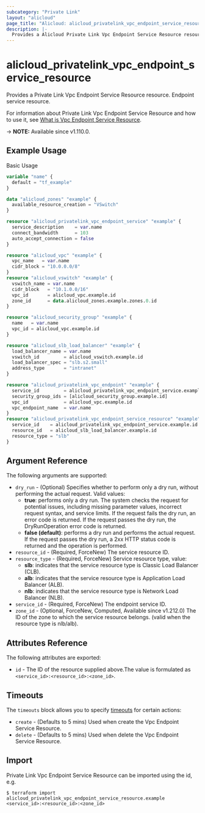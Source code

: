 ```yaml
---
subcategory: "Private Link"
layout: "alicloud"
page_title: "Alicloud: alicloud_privatelink_vpc_endpoint_service_resource"
description: |-
  Provides a Alicloud Private Link Vpc Endpoint Service Resource resource.
---
```


# alicloud_privatelink_vpc_endpoint_service_resource

Provides a Private Link Vpc Endpoint Service Resource resource. Endpoint service resource.

For information about Private Link Vpc Endpoint Service Resource and how to use it, see [What is Vpc Endpoint Service Resource](https://www.alibabacloud.com/help/en/privatelink/latest/api-privatelink-2020-04-15-attachresourcetovpcendpointservice).

-> **NOTE:** Available since v1.110.0.

## Example Usage

Basic Usage

```terraform
variable "name" {
  default = "tf_example"
}

data "alicloud_zones" "example" {
  available_resource_creation = "VSwitch"
}

resource "alicloud_privatelink_vpc_endpoint_service" "example" {
  service_description    = var.name
  connect_bandwidth      = 103
  auto_accept_connection = false
}

resource "alicloud_vpc" "example" {
  vpc_name   = var.name
  cidr_block = "10.0.0.0/8"
}
resource "alicloud_vswitch" "example" {
  vswitch_name = var.name
  cidr_block   = "10.1.0.0/16"
  vpc_id       = alicloud_vpc.example.id
  zone_id      = data.alicloud_zones.example.zones.0.id
}

resource "alicloud_security_group" "example" {
  name   = var.name
  vpc_id = alicloud_vpc.example.id
}

resource "alicloud_slb_load_balancer" "example" {
  load_balancer_name = var.name
  vswitch_id         = alicloud_vswitch.example.id
  load_balancer_spec = "slb.s2.small"
  address_type       = "intranet"
}

resource "alicloud_privatelink_vpc_endpoint" "example" {
  service_id         = alicloud_privatelink_vpc_endpoint_service.example.id
  security_group_ids = [alicloud_security_group.example.id]
  vpc_id             = alicloud_vpc.example.id
  vpc_endpoint_name  = var.name
}
resource "alicloud_privatelink_vpc_endpoint_service_resource" "example" {
  service_id    = alicloud_privatelink_vpc_endpoint_service.example.id
  resource_id   = alicloud_slb_load_balancer.example.id
  resource_type = "slb"
}
```

## Argument Reference

The following arguments are supported:
* `dry_run` - (Optional) Specifies whether to perform only a dry run, without performing the actual request. Valid values:
  - **true**: performs only a dry run. The system checks the request for potential issues, including missing parameter values, incorrect request syntax, and service limits. If the request fails the dry run, an error code is returned. If the request passes the dry run, the DryRunOperation error code is returned.
  - **false (default)**: performs a dry run and performs the actual request. If the request passes the dry run, a 2xx HTTP status code is returned and the operation is performed.
* `resource_id` - (Required, ForceNew) The service resource ID.
* `resource_type` - (Required, ForceNew) Service resource type, value:
  - **slb**: indicates that the service resource type is Classic Load Balancer (CLB).
  - **alb**: indicates that the service resource type is Application Load Balancer (ALB).
  - **nlb**: indicates that the service resource type is Network Load Balancer (NLB).
* `service_id` - (Required, ForceNew) The endpoint service ID.
* `zone_id` - (Optional, ForceNew, Computed, Available since v1.212.0) The ID of the zone to which the service resource belongs. (valid when the resource type is nlb/alb).

## Attributes Reference

The following attributes are exported:
* `id` - The ID of the resource supplied above.The value is formulated as `<service_id>:<resource_id>:<zone_id>`.

## Timeouts

The `timeouts` block allows you to specify [timeouts](https://www.terraform.io/docs/configuration-0-11/resources.html#timeouts) for certain actions:
* `create` - (Defaults to 5 mins) Used when create the Vpc Endpoint Service Resource.
* `delete` - (Defaults to 5 mins) Used when delete the Vpc Endpoint Service Resource.

## Import

Private Link Vpc Endpoint Service Resource can be imported using the id, e.g.

```shell
$ terraform import alicloud_privatelink_vpc_endpoint_service_resource.example <service_id>:<resource_id>:<zone_id>
```